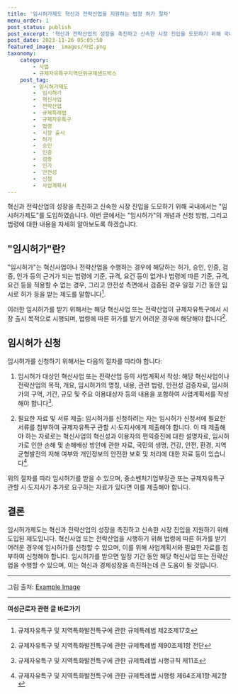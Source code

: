 ```yaml
---
title: '임시허가제도 혁신과 전략산업을 지원하는 법정 허가 절차'
menu_order: 1
post_status: publish
post_excerpt: '혁신과 전략산업의 성장을 촉진하고 신속한 시장 진입을 도모하기 위해 국내에서는  임시허가제도 를 도입하였습니다. 이번 글에서는  임시허가 의 개념과 신청 방법, 그리고 법령에 대한 내용을 자세히 알아보도록 하겠습니다.'
post_date: 2023-11-26 05:05:50
featured_image: _images/사업.png
taxonomy:
    category:
        - 사업
        - 규제자유특구지역단위규제샌드박스
    post_tag:
        - 임시허가제도
        -  임시허가
        -  혁신사업
        -  전략산업
        -  규제특례법
        -  규제자유특구
        -  법령
        -  시장 출시
        -  허가
        -  승인
        -  인증
        -  검증
        -  인가
        -  안전성
        -  신청
        -  사업계획서
---
```




혁신과 전략산업의 성장을 촉진하고 신속한 시장 진입을 도모하기 위해 국내에서는 "임시허가제도"를 도입하였습니다. 이번 글에서는 "임시허가"의 개념과 신청 방법, 그리고 법령에 대한 내용을 자세히 알아보도록 하겠습니다.

## "임시허가"란?

"임시허가"는 혁신사업이나 전략산업을 수행하는 경우에 해당하는 허가, 승인, 인증, 검증, 인가 등의 근거가 되는 법령에 기준, 규격, 요건 등이 없거나 법령에 따른 기준, 규격, 요건 등을 적용할 수 없는 경우, 그리고 안전성 측면에서 검증된 경우 일정 기간 동안 임시로 허가 등을 받는 제도를 말합니다[^1].

이러한 임시허가를 받기 위해서는 해당 혁신사업 또는 전략산업이 규제자유특구에서 시장 출시 목적으로 시행되며, 법령에 따른 허가를 받기 어려운 경우에 해당해야 합니다[^2].

## 임시허가 신청

임시허가를 신청하기 위해서는 다음의 절차를 따라야 합니다:

1. 임시허가 대상인 혁신사업 또는 전략산업 등의 사업계획서 작성: 해당 혁신사업이나 전략산업의 목적, 개요, 임시허가의 명칭, 내용, 관련 법령, 안전성 검증자료, 임시허가의 구역, 기간, 규모 및 주요 이용대상자 등의 내용을 포함하여 사업계획서를 작성해야 합니다[^3].

2. 필요한 자료 및 서류 제출: 임시허가를 신청하려는 자는 임시허가 신청서에 필요한 서류를 첨부하여 규제자유특구 관할 시·도지사에게 제출해야 합니다. 이 때 제출해야 하는 자료로는 혁신사업의 혁신성과 이용자의 편익증진에 대한 설명자료, 임시허가로 인한 손해 및 손해배상 방안에 관한 자료, 국민의 생명, 건강, 안전, 환경, 지역균형발전의 저해 여부와 개인정보의 안전한 보호 및 처리에 대한 자료 등이 있습니다[^4].

위의 절차를 따라 임시허가를 받을 수 있으며, 중소벤처기업부장관 또는 규제자유특구 관할 시·도지사가 추가로 요구하는 자료가 있다면 이를 제출해야 합니다.

## 결론

임시허가제도는 혁신과 전략산업의 성장을 촉진하고 신속한 시장 진입을 지원하기 위해 도입된 제도입니다. 혁신사업 또는 전략산업을 시행하기 위해 법령에 따른 허가를 받기 어려운 경우에 임시허가를 신청할 수 있으며, 이를 위해 사업계획서와 필요한 자료를 첨부하여 신청해야 합니다. 임시허가를 받으면 일정 기간 동안 해당 혁신사업 또는 전략산업을 수행할 수 있으며, 이는 혁신과 경제성장을 촉진하는데 큰 도움이 될 것입니다.

[^1]: 규제자유특구 및 지역특화발전특구에 관한 규제특례법 제2조제17호
[^2]: 규제자유특구 및 지역특화발전특구에 관한 규제특례법 제90조제1항 전단
[^3]: 규제자유특구 및 지역특화발전특구에 관한 규제특례법 시행규칙 제11조
[^4]: 규제자유특구 및 지역특화발전특구에 관한 규제특례법 시행령 제64조제1항·제2항

---
그림 출처: [Example Image](https://www.exampleimage.com/images/임시허가.jpg)
<!-- wp:separator -->
<hr class="wp-block-separator has-alpha-channel-opacity"/>
<!-- /wp:separator -->

<!-- wp:group {"backgroundColor":"base","layout":{"type":"constrained"}} -->
<div class="wp-block-group has-base-background-color has-background"><!-- wp:paragraph {"align":"center","fontSize":"medium"} -->
<p class="has-text-align-center has-large-font-size"><strong>여성근로자 관련 글 바로가기</strong></p>
<!-- /wp:paragraph -->


<!-- wp:latest-posts
{"categories":[{"id":10991,"count":19,"description":"","link":"https://uknowlaw.com/category/%ec%97%ac%ec%84%b1%ea%b7%bc%eb%a1%9c%ec%9e%90/","name":"여성근로자","slug":"여성근로자","taxonomy":"category","parent":0,"meta":[],"_links":{"self":[{"href":"https://uknowlaw.com/wp-json/wp/v2/categories/10991"}],"collection":[{"href":"https://uknowlaw.com/wp-json/wp/v2/categories"}],"about":[{"href":"https://uknowlaw.com/wp-json/wp/v2/taxonomies/category"}],"wp:post_type":[{"href":"https://uknowlaw.com/wp-json/wp/v2/posts?categories=10991"}],"curies":[{"name":"wp","href":"https://api.w.org/{rel}","templated":true}]}}],"postsToShow":100,"excerptLength":28,"postLayout":"grid","columns":2,"featuredImageAlign":"left","featuredImageSizeSlug":"large","fontSize":"small"} /--></div>
<!-- /wp:group -->
